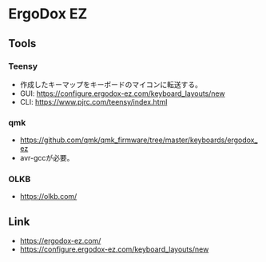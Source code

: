 # ErgoDox EZ
## Tools
### Teensy
- 作成したキーマップをキーボードのマイコンに転送する。
- GUI: https://configure.ergodox-ez.com/keyboard_layouts/new
- CLI: https://www.pjrc.com/teensy/index.html
### qmk
- https://github.com/qmk/qmk_firmware/tree/master/keyboards/ergodox_ez
- avr-gccが必要。
### OLKB
- https://olkb.com/
## Link
- https://ergodox-ez.com/
- https://configure.ergodox-ez.com/keyboard_layouts/new
